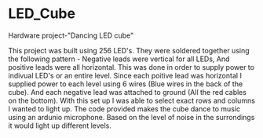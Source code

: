# LED_Cube
Hardware project-"Dancing LED cube"

This project was built using 256 LED's. They were soldered together using the following pattern - Negative leads were vertical for all LEDs,
And positive leads were all horizontal. This was done in order to supply power to indivual LED's or an entire level. Since each poitive lead
was horizontal I supplied power to each level using 6 wires (Blue wires in the back of the cube). And each negative lead was attached to ground
(All the red cables on the bottom). With this set up I was able to select exact rows and columns I wanted to light up.
The code provided makes the cube dance to music using an ardunio microphone. Based on the level of noise in the surrondings it would light
up different levels.
